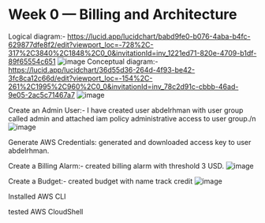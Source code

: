 # Week 0 — Billing and Architecture
Logical diagram:-
https://lucid.app/lucidchart/babd9fe0-b076-4aba-b4fc-629877dfe8f2/edit?viewport_loc=-728%2C-317%2C3840%2C1848%2C0_0&invitationId=inv_1221ed71-820e-4709-b1df-89f65554c651
![image](https://user-images.githubusercontent.com/54307331/219879480-3658825e-49e3-4378-abb1-28ae49d41e9b.png)
Conceptual diagram:-
https://lucid.app/lucidchart/36d55d36-264d-4f93-be42-3fc8ca12c66d/edit?viewport_loc=-154%2C-261%2C1995%2C960%2C0_0&invitationId=inv_78c2d91c-cbbb-46ad-9e05-2ac5c71467a7
![image](https://user-images.githubusercontent.com/54307331/219879535-bf5150c3-fc32-4028-a472-6edec7fcc96f.png)

Create an Admin User:-
I have created user abdelrhman with user group called admin and attached iam policy administrative access to user group./n
![image](https://user-images.githubusercontent.com/54307331/219882963-78c7055f-44ed-49b0-bf5e-4f350bdb6248.png)

Generate AWS Credentials:
generated and downloaded access key to user abdelrhman.

Create a Billing Alarm:-
created billing alarm with threshold 3 USD.
![image](https://user-images.githubusercontent.com/54307331/219882119-459f3754-3865-4d69-ad67-f1d30f961f66.png)

Create a Budget:-
created budget with name track credit
![image](https://user-images.githubusercontent.com/54307331/219882166-cccc811d-1f26-4d9b-ad0c-4a8fe08aa5b9.png)

Installed AWS CLI

tested AWS CloudShell
